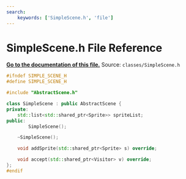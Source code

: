 ```yaml
---
search:
    keywords: ['SimpleScene.h', 'file']
---
```


# SimpleScene.h File Reference

**[Go to the documentation of this file.](_simple_scene_8h.md)**
Source: `classes/SimpleScene.h`

    
    
    
    
    
    
    
    
    
    
```cpp
#ifndef SIMPLE_SCENE_H
#define SIMPLE_SCENE_H

#include "AbstractScene.h"

class SimpleScene : public AbstractScene {
private:
    std::list<std::shared_ptr<Sprite>> spriteList;
public:
        SimpleScene();

    ~SimpleScene();

    void addSprite(std::shared_ptr<Sprite> s) override;

    void accept(std::shared_ptr<Visitor> v) override;
};
#endif
```


    
  
